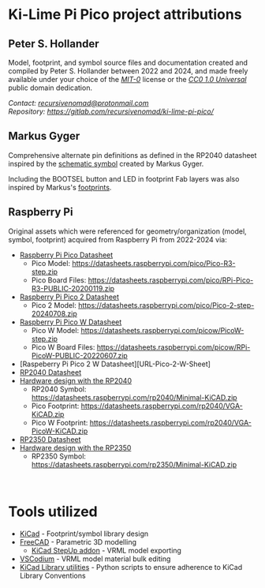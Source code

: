 # Ki-Lime Pi Pico project attributions



## Peter S. Hollander

Model, footprint, and symbol source files and documentation created and compiled by Peter S. Hollander between 2022 and 2024, and made freely available under your choice of the [*MIT-0*](./LICENSE.txt) license or the [*CC0 1.0 Universal*][URL-CC0] public domain dedication.

*Contact: <recursivenomad@protonmail.com>*  
*Repository: <https://gitlab.com/recursivenomad/ki-lime-pi-pico/>*



## Markus Gyger

Comprehensive alternate pin definitions as defined in the RP2040 datasheet inspired by the [schematic symbol][URL-Gyger-Symbol] created by Markus Gyger.

Including the BOOTSEL button and LED in footprint Fab layers was also inspired by Markus's [footprints][URL-Gyger-Footprints].



## Raspberry Pi

Original assets which were referenced for geometry/organization (model, symbol, footprint) acquired from Raspberry Pi from 2022-2024 via:

- [Raspberry Pi Pico Datasheet][URL-Pico-Sheet]
  - Pico Model: <https://datasheets.raspberrypi.com/pico/Pico-R3-step.zip>
  - Pico Board Files: <https://datasheets.raspberrypi.com/pico/RPi-Pico-R3-PUBLIC-20200119.zip>
- [Raspberry Pi Pico 2 Datasheet][URL-Pico-2-Sheet]
  - Pico 2 Model: <https://datasheets.raspberrypi.com/pico/Pico-2-step-20240708.zip>
- [Raspberry Pi Pico W Datasheet][URL-Pico-W-Sheet]
  - Pico W Model: <https://datasheets.raspberrypi.com/picow/PicoW-step.zip>
  - Pico W Board Files: <https://datasheets.raspberrypi.com/picow/RPi-PicoW-PUBLIC-20220607.zip>
- [Raspeberry Pi Pico 2 W Datasheet][URL-Pico-2-W-Sheet]
- [RP2040 Datasheet][URL-RP2040-Sheet]
- [Hardware design with the RP2040][URL-RP2040-Design]
  - RP2040 Symbol: <https://datasheets.raspberrypi.com/rp2040/Minimal-KiCAD.zip>
  - Pico Footprint: <https://datasheets.raspberrypi.com/rp2040/VGA-KiCAD.zip>
  - Pico W Footprint: <https://datasheets.raspberrypi.com/rp2040/VGA-PicoW-KiCAD.zip>
- [RP2350 Datasheet][URL-RP2350-Sheet]
- [Hardware design with the RP2350][URL-RP2350-Design]
  - RP2350 Symbol: <https://datasheets.raspberrypi.com/rp2350/Minimal-KiCAD.zip>

&nbsp;






# Tools utilized

- [KiCad][URL-KiCad] - Footprint/symbol library design
- [FreeCAD][URL-FreeCAD] - Parametric 3D modelling
  - [KiCad StepUp addon][URL-KiCad-StepUp] - VRML model exporting
- [VSCodium][URL-VSCodium] - VRML model material bulk editing
- [KiCad Library utilities][URL-KiCad-Utils] - Python scripts to ensure adherence to KiCad Library Conventions






[URL-MIT-0]: <https://opensource.org/license/mit-0/>
[URL-CC0]: <https://creativecommons.org/publicdomain/zero/1.0/>

[URL-FreeCAD]: <https://www.freecad.org/>
[URL-KiCad]: <https://www.kicad.org/>
[URL-KiCad-StepUp]: <https://github.com/easyw/kicadStepUpMod>
[URL-VSCodium]: <https://vscodium.com/>
[URL-KiCad-Utils]: <https://gitlab.com/kicad/libraries/kicad-library-utils>

[URL-Gyger-Footprints]: <https://gitlab.com/mgyger/kicad-footprints/-/tree/pico/Module.pretty>
[URL-Gyger-Symbol]: <https://gitlab.com/mgyger/kicad-symbols/-/blob/pico/MCU_Module.kicad_sym>
[URL-Pico-Sheet]: <https://datasheets.raspberrypi.com/pico/pico-datasheet.pdf>
[URL-Pico-2-Sheet]: <https://datasheets.raspberrypi.com/pico/pico-2-datasheet.pdf>
[URL-Pico-W-Sheet]: <https://datasheets.raspberrypi.com/picow/pico-w-datasheet.pdf>
[URL-Pico-W-2-Sheet]: <https://datasheets.raspberrypi.com/rp2350/rp2350-datasheet.pdf>
[URL-RP2040-Design]: <https://datasheets.raspberrypi.com/rp2040/hardware-design-with-rp2040.pdf>
[URL-RP2040-Sheet]: <https://datasheets.raspberrypi.com/rp2040/rp2040-datasheet.pdf>
[URL-RP2350-Design]: <https://datasheets.raspberrypi.com/rp2350/hardware-design-with-rp2350.pdf>
[URL-RP2350-Sheet]: <https://datasheets.raspberrypi.com/rp2350/rp2350-datasheet.pdf>
